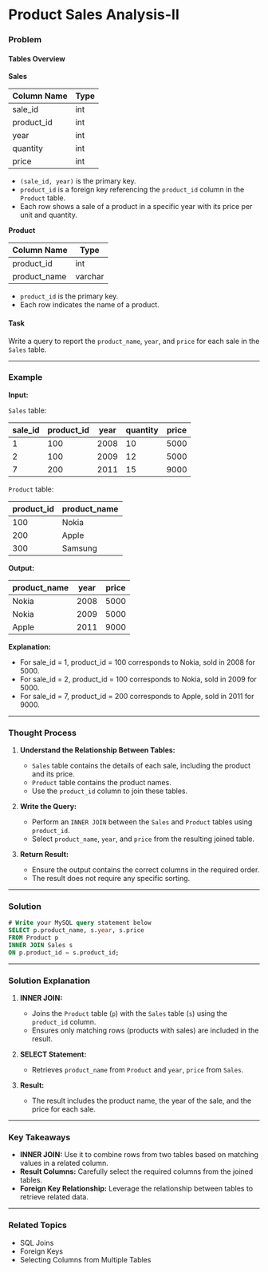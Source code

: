 # Product Sales Analysis-II
### Problem

#### Tables Overview

**Sales**

| Column Name | Type |
|-------------|------|
| sale_id     | int  |
| product_id  | int  |
| year        | int  |
| quantity    | int  |
| price       | int  |

- `(sale_id, year)` is the primary key.
- `product_id` is a foreign key referencing the `product_id` column in the `Product` table.
- Each row shows a sale of a product in a specific year with its price per unit and quantity.

**Product**

| Column Name  | Type    |
|--------------|---------|
| product_id   | int     |
| product_name | varchar |

- `product_id` is the primary key.
- Each row indicates the name of a product.

#### Task
Write a query to report the `product_name`, `year`, and `price` for each sale in the `Sales` table.

---

### Example

**Input:**

`Sales` table:

| sale_id | product_id | year | quantity | price |
|---------|------------|------|----------|-------|
| 1       | 100        | 2008 | 10       | 5000  |
| 2       | 100        | 2009 | 12       | 5000  |
| 7       | 200        | 2011 | 15       | 9000  |

`Product` table:

| product_id | product_name |
|------------|--------------|
| 100        | Nokia        |
| 200        | Apple        |
| 300        | Samsung      |

**Output:**

| product_name | year  | price |
|--------------|-------|-------|
| Nokia        | 2008  | 5000  |
| Nokia        | 2009  | 5000  |
| Apple        | 2011  | 9000  |

**Explanation:**
- For sale_id = 1, product_id = 100 corresponds to Nokia, sold in 2008 for 5000.
- For sale_id = 2, product_id = 100 corresponds to Nokia, sold in 2009 for 5000.
- For sale_id = 7, product_id = 200 corresponds to Apple, sold in 2011 for 9000.

---

### Thought Process

1. **Understand the Relationship Between Tables:**
   - `Sales` table contains the details of each sale, including the product and its price.
   - `Product` table contains the product names.
   - Use the `product_id` column to join these tables.

2. **Write the Query:**
   - Perform an `INNER JOIN` between the `Sales` and `Product` tables using `product_id`.
   - Select `product_name`, `year`, and `price` from the resulting joined table.

3. **Return Result:**
   - Ensure the output contains the correct columns in the required order.
   - The result does not require any specific sorting.

---

### Solution

```sql
# Write your MySQL query statement below
SELECT p.product_name, s.year, s.price 
FROM Product p
INNER JOIN Sales s
ON p.product_id = s.product_id;
```

---

### Solution Explanation

1. **INNER JOIN:**
   - Joins the `Product` table (`p`) with the `Sales` table (`s`) using the `product_id` column.
   - Ensures only matching rows (products with sales) are included in the result.

2. **SELECT Statement:**
   - Retrieves `product_name` from `Product` and `year`, `price` from `Sales`.

3. **Result:**
   - The result includes the product name, the year of the sale, and the price for each sale.

---

### Key Takeaways

- **INNER JOIN:** Use it to combine rows from two tables based on matching values in a related column.
- **Result Columns:** Carefully select the required columns from the joined tables.
- **Foreign Key Relationship:** Leverage the relationship between tables to retrieve related data.

---

### Related Topics
- SQL Joins
- Foreign Keys
- Selecting Columns from Multiple Tables
